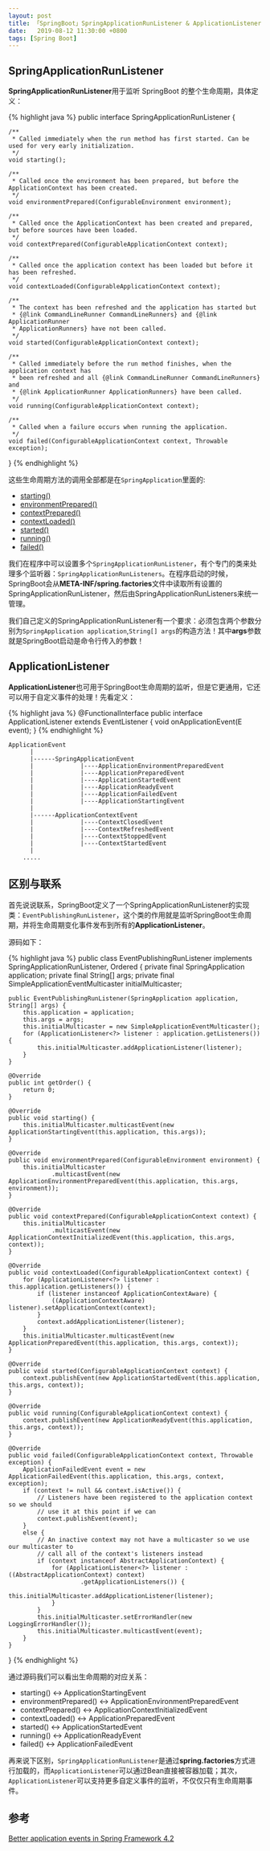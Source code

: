 ```yaml
---
layout: post
title: 「SpringBoot」SpringApplicationRunListener & ApplicationListener
date:   2019-08-12 11:30:00 +0800
tags: [Spring Boot]
---
```


## SpringApplicationRunListener

**SpringApplicationRunListener**用于监听 SpringBoot 的整个生命周期，具体定义：

{% highlight java %}
public interface SpringApplicationRunListener {

	/**
	 * Called immediately when the run method has first started. Can be used for very early initialization.
	 */
	void starting();

	/**
	 * Called once the environment has been prepared, but before the ApplicationContext has been created.
	 */
	void environmentPrepared(ConfigurableEnvironment environment);

	/**
	 * Called once the ApplicationContext has been created and prepared, but before sources have been loaded.
	 */
	void contextPrepared(ConfigurableApplicationContext context);

	/**
	 * Called once the application context has been loaded but before it has been refreshed.
	 */
	void contextLoaded(ConfigurableApplicationContext context);

	/**
	 * The context has been refreshed and the application has started but
	 * {@link CommandLineRunner CommandLineRunners} and {@link ApplicationRunner
	 * ApplicationRunners} have not been called.
	 */
	void started(ConfigurableApplicationContext context);

	/**
	 * Called immediately before the run method finishes, when the application context has
	 * been refreshed and all {@link CommandLineRunner CommandLineRunners} and
	 * {@link ApplicationRunner ApplicationRunners} have been called.
	 */
	void running(ConfigurableApplicationContext context);

	/**
	 * Called when a failure occurs when running the application.
	 */
	void failed(ConfigurableApplicationContext context, Throwable exception);
}
{% endhighlight %}

这些生命周期方法的调用全部都是在`SpringApplication`里面的:

- [starting()](https://github.com/spring-projects/spring-boot/blob/faa435459b83b1b47db8bfe4b6bdd0a949aef831/spring-boot-project/spring-boot/src/main/java/org/springframework/boot/SpringApplication.java#L302)
- [environmentPrepared()](https://github.com/spring-projects/spring-boot/blob/faa435459b83b1b47db8bfe4b6bdd0a949aef831/spring-boot-project/spring-boot/src/main/java/org/springframework/boot/SpringApplication.java#L341)
- [contextPrepared()](https://github.com/spring-projects/spring-boot/blob/faa435459b83b1b47db8bfe4b6bdd0a949aef831/spring-boot-project/spring-boot/src/main/java/org/springframework/boot/SpringApplication.java#L367)
- [contextLoaded()](https://github.com/spring-projects/spring-boot/blob/faa435459b83b1b47db8bfe4b6bdd0a949aef831/spring-boot-project/spring-boot/src/main/java/org/springframework/boot/SpringApplication.java#L386)
- [started()](https://github.com/spring-projects/spring-boot/blob/faa435459b83b1b47db8bfe4b6bdd0a949aef831/spring-boot-project/spring-boot/src/main/java/org/springframework/boot/SpringApplication.java#L318)
- [running()](https://github.com/spring-projects/spring-boot/blob/faa435459b83b1b47db8bfe4b6bdd0a949aef831/spring-boot-project/spring-boot/src/main/java/org/springframework/boot/SpringApplication.java#L327)
- [failed()](https://github.com/spring-projects/spring-boot/blob/faa435459b83b1b47db8bfe4b6bdd0a949aef831/spring-boot-project/spring-boot/src/main/java/org/springframework/boot/SpringApplication.java#L793)

我们在程序中可以设置多个`SpringApplicationRunListener`，有个专门的类来处理多个监听器：`SpringApplicationRunListeners`。在程序启动的时候，SpringBoot会从**META-INF/spring.factories**文件中读取所有设置的SpringApplicationRunListener，然后由SpringApplicationRunListeners来统一管理。

我们自己定义的SpringApplicationRunListener有一个要求：必须包含两个参数分别为`SpringApplication application`,`String[] args`的构造方法！其中**args**参数就是SpringBoot启动是命令行传入的参数！

## ApplicationListener

**ApplicationListener**也可用于SpringBoot生命周期的监听，但是它更通用，它还可以用于自定义事件的处理！先看定义：

{% highlight java %}
@FunctionalInterface
public interface ApplicationListener<E extends ApplicationEvent> extends EventListener {
    void onApplicationEvent(E event);
}
{% endhighlight %}

```
ApplicationEvent
      |
      |------SpringApplicationEvent
      |             |----ApplicationEnvironmentPreparedEvent
      |             |----ApplicationPreparedEvent
      |             |----ApplicationStartedEvent
      |             |----ApplicationReadyEvent
      |             |----ApplicationFailedEvent
      |             |----ApplicationStartingEvent
      |
      |------ApplicationContextEvent
      |             |----ContextClosedEvent
      |             |----ContextRefreshedEvent
      |             |----ContextStoppedEvent
      |             |----ContextStartedEvent
      |
    .....
```

## 区别与联系

首先说说联系，SpringBoot定义了一个SpringApplicationRunListener的实现类：`EventPublishingRunListener`，这个类的作用就是监听SpringBoot生命周期，并将生命周期变化事件发布到所有的**ApplicationListener**。

源码如下：

{% highlight java %}
public class EventPublishingRunListener implements SpringApplicationRunListener, Ordered {
	private final SpringApplication application;
	private final String[] args;
	private final SimpleApplicationEventMulticaster initialMulticaster;

	public EventPublishingRunListener(SpringApplication application, String[] args) {
		this.application = application;
		this.args = args;
		this.initialMulticaster = new SimpleApplicationEventMulticaster();
		for (ApplicationListener<?> listener : application.getListeners()) {
			this.initialMulticaster.addApplicationListener(listener);
		}
	}

	@Override
	public int getOrder() {
		return 0;
	}

	@Override
	public void starting() {
		this.initialMulticaster.multicastEvent(new ApplicationStartingEvent(this.application, this.args));
	}

	@Override
	public void environmentPrepared(ConfigurableEnvironment environment) {
		this.initialMulticaster
				.multicastEvent(new ApplicationEnvironmentPreparedEvent(this.application, this.args, environment));
	}

	@Override
	public void contextPrepared(ConfigurableApplicationContext context) {
		this.initialMulticaster
				.multicastEvent(new ApplicationContextInitializedEvent(this.application, this.args, context));
	}

	@Override
	public void contextLoaded(ConfigurableApplicationContext context) {
		for (ApplicationListener<?> listener : this.application.getListeners()) {
			if (listener instanceof ApplicationContextAware) {
				((ApplicationContextAware) listener).setApplicationContext(context);
			}
			context.addApplicationListener(listener);
		}
		this.initialMulticaster.multicastEvent(new ApplicationPreparedEvent(this.application, this.args, context));
	}

	@Override
	public void started(ConfigurableApplicationContext context) {
		context.publishEvent(new ApplicationStartedEvent(this.application, this.args, context));
	}

	@Override
	public void running(ConfigurableApplicationContext context) {
		context.publishEvent(new ApplicationReadyEvent(this.application, this.args, context));
	}

	@Override
	public void failed(ConfigurableApplicationContext context, Throwable exception) {
		ApplicationFailedEvent event = new ApplicationFailedEvent(this.application, this.args, context, exception);
		if (context != null && context.isActive()) {
			// Listeners have been registered to the application context so we should
			// use it at this point if we can
			context.publishEvent(event);
		}
		else {
			// An inactive context may not have a multicaster so we use our multicaster to
			// call all of the context's listeners instead
			if (context instanceof AbstractApplicationContext) {
				for (ApplicationListener<?> listener : ((AbstractApplicationContext) context)
						.getApplicationListeners()) {
					this.initialMulticaster.addApplicationListener(listener);
				}
			}
			this.initialMulticaster.setErrorHandler(new LoggingErrorHandler());
			this.initialMulticaster.multicastEvent(event);
		}
	}

}
{% endhighlight %}

通过源码我们可以看出生命周期的对应关系：

- starting() <-> ApplicationStartingEvent
- environmentPrepared() <-> ApplicationEnvironmentPreparedEvent
- contextPrepared() <-> ApplicationContextInitializedEvent
- contextLoaded() <-> ApplicationPreparedEvent
- started() <-> ApplicationStartedEvent
- running() <-> ApplicationReadyEvent
- failed() <-> ApplicationFailedEvent

再来说下区别，`SpringApplicationRunListener`是通过**spring.factories**方式进行加载的，而`ApplicationListener`可以通过Bean直接被容器加载；其次，`ApplicationListener`可以支持更多自定义事件的监听，不仅仅只有生命周期事件。

## 参考 

[Better application events in Spring Framework 4.2](https://spring.io/blog/2015/02/11/better-application-events-in-spring-framework-4-2)

